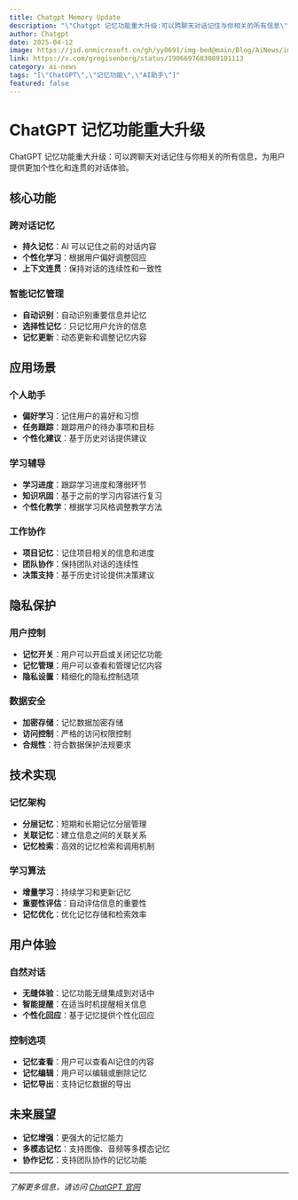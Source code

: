 ```yaml
---
title: Chatgpt Memory Update
description: "\"Chatgpt 记忆功能重大升级:可以跨聊天对话记住与你相关的所有信息\""
author: Chatgpt
date: 2025-04-12
image: https://jsd.onmicrosoft.cn/gh/yy0691/img-bed@main/Blog/AiNews/img_v3_02l8_46bba650-dd37-43d4-a2a7-c29cbf08388g.jpg
link: https://x.com/gregisenberg/status/1906697683089101113
category: ai-news
tags: "[\"ChatGPT\",\"记忆功能\",\"AI助手\"]"
featured: false
---
```





# ChatGPT 记忆功能重大升级

ChatGPT 记忆功能重大升级：可以跨聊天对话记住与你相关的所有信息，为用户提供更加个性化和连贯的对话体验。

## 核心功能

### 跨对话记忆
- **持久记忆**：AI 可以记住之前的对话内容
- **个性化学习**：根据用户偏好调整回应
- **上下文连贯**：保持对话的连续性和一致性

### 智能记忆管理
- **自动识别**：自动识别重要信息并记忆
- **选择性记忆**：只记忆用户允许的信息
- **记忆更新**：动态更新和调整记忆内容

## 应用场景

### 个人助手
- **偏好学习**：记住用户的喜好和习惯
- **任务跟踪**：跟踪用户的待办事项和目标
- **个性化建议**：基于历史对话提供建议

### 学习辅导
- **学习进度**：跟踪学习进度和薄弱环节
- **知识巩固**：基于之前的学习内容进行复习
- **个性化教学**：根据学习风格调整教学方法

### 工作协作
- **项目记忆**：记住项目相关的信息和进度
- **团队协作**：保持团队对话的连续性
- **决策支持**：基于历史讨论提供决策建议

## 隐私保护

### 用户控制
- **记忆开关**：用户可以开启或关闭记忆功能
- **记忆管理**：用户可以查看和管理记忆内容
- **隐私设置**：精细化的隐私控制选项

### 数据安全
- **加密存储**：记忆数据加密存储
- **访问控制**：严格的访问权限控制
- **合规性**：符合数据保护法规要求

## 技术实现

### 记忆架构
- **分层记忆**：短期和长期记忆分层管理
- **关联记忆**：建立信息之间的关联关系
- **记忆检索**：高效的记忆检索和调用机制

### 学习算法
- **增量学习**：持续学习和更新记忆
- **重要性评估**：自动评估信息的重要性
- **记忆优化**：优化记忆存储和检索效率

## 用户体验

### 自然对话
- **无缝体验**：记忆功能无缝集成到对话中
- **智能提醒**：在适当时机提醒相关信息
- **个性化回应**：基于记忆提供个性化回应

### 控制选项
- **记忆查看**：用户可以查看AI记住的内容
- **记忆编辑**：用户可以编辑或删除记忆
- **记忆导出**：支持记忆数据的导出

## 未来展望

- **记忆增强**：更强大的记忆能力
- **多模态记忆**：支持图像、音频等多模态记忆
- **协作记忆**：支持团队协作的记忆功能

---

*了解更多信息，请访问 [ChatGPT 官网](https://x.com/gregisenberg/status/1906697683089101113)*